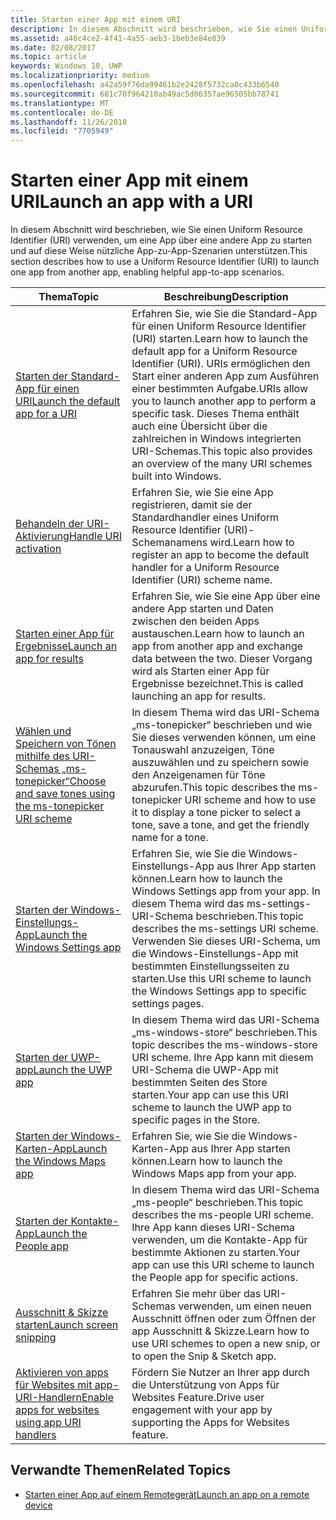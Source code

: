 ```yaml
---
title: Starten einer App mit einem URI
description: In diesem Abschnitt wird beschrieben, wie Sie einen Uniform Resource Identifier (URI) verwenden, um eine App über eine andere App zu starten.
ms.assetid: a40c4ce2-4f41-4a55-aeb3-1beb3e84e839
ms.date: 02/08/2017
ms.topic: article
keywords: Windows 10, UWP
ms.localizationpriority: medium
ms.openlocfilehash: a42a59f76da99461b2e2428f5732ca0c433b6540
ms.sourcegitcommit: 681c70f964210ab49ac5d06357ae96505bb78741
ms.translationtype: MT
ms.contentlocale: de-DE
ms.lasthandoff: 11/26/2018
ms.locfileid: "7705949"
---
```

# <a name="launch-an-app-with-a-uri"></a><span data-ttu-id="625fc-104">Starten einer App mit einem URI</span><span class="sxs-lookup"><span data-stu-id="625fc-104">Launch an app with a URI</span></span>

<span data-ttu-id="625fc-105">In diesem Abschnitt wird beschrieben, wie Sie einen Uniform Resource Identifier (URI) verwenden, um eine App über eine andere App zu starten und auf diese Weise nützliche App-zu-App-Szenarien unterstützen.</span><span class="sxs-lookup"><span data-stu-id="625fc-105">This section describes how to use a Uniform Resource Identifier (URI) to launch one app from another app, enabling helpful app-to-app scenarios.</span></span>

| <span data-ttu-id="625fc-106">Thema</span><span class="sxs-lookup"><span data-stu-id="625fc-106">Topic</span></span> | <span data-ttu-id="625fc-107">Beschreibung</span><span class="sxs-lookup"><span data-stu-id="625fc-107">Description</span></span> |
|-------|-------------|
| [<span data-ttu-id="625fc-108">Starten der Standard-App für einen URI</span><span class="sxs-lookup"><span data-stu-id="625fc-108">Launch the default app for a URI</span></span>](launch-default-app.md) | <span data-ttu-id="625fc-109">Erfahren Sie, wie Sie die Standard-App für einen Uniform Resource Identifier (URI) starten.</span><span class="sxs-lookup"><span data-stu-id="625fc-109">Learn how to launch the default app for a Uniform Resource Identifier (URI).</span></span> <span data-ttu-id="625fc-110">URIs ermöglichen den Start einer anderen App zum Ausführen einer bestimmten Aufgabe.</span><span class="sxs-lookup"><span data-stu-id="625fc-110">URIs allow you to launch another app to perform a specific task.</span></span> <span data-ttu-id="625fc-111">Dieses Thema enthält auch eine Übersicht über die zahlreichen in Windows integrierten URI-Schemas.</span><span class="sxs-lookup"><span data-stu-id="625fc-111">This topic also provides an overview of the many URI schemes built into Windows.</span></span> |
| [<span data-ttu-id="625fc-112">Behandeln der URI-Aktivierung</span><span class="sxs-lookup"><span data-stu-id="625fc-112">Handle URI activation</span></span>](handle-uri-activation.md) | <span data-ttu-id="625fc-113">Erfahren Sie, wie Sie eine App registrieren, damit sie der Standardhandler eines Uniform Resource Identifier (URI)-Schemanamens wird.</span><span class="sxs-lookup"><span data-stu-id="625fc-113">Learn how to register an app to become the default handler for a Uniform Resource Identifier (URI) scheme name.</span></span> |
| [<span data-ttu-id="625fc-114">Starten einer App für Ergebnisse</span><span class="sxs-lookup"><span data-stu-id="625fc-114">Launch an app for results</span></span>](how-to-launch-an-app-for-results.md) | <span data-ttu-id="625fc-115">Erfahren Sie, wie Sie eine App über eine andere App starten und Daten zwischen den beiden Apps austauschen.</span><span class="sxs-lookup"><span data-stu-id="625fc-115">Learn how to launch an app from another app and exchange data between the two.</span></span> <span data-ttu-id="625fc-116">Dieser Vorgang wird als Starten einer App für Ergebnisse bezeichnet.</span><span class="sxs-lookup"><span data-stu-id="625fc-116">This is called launching an app for results.</span></span> |
| [<span data-ttu-id="625fc-117">Wählen und Speichern von Tönen mithilfe des URI-Schemas „ms-tonepicker“</span><span class="sxs-lookup"><span data-stu-id="625fc-117">Choose and save tones using the ms-tonepicker URI scheme</span></span>](launch-ringtone-picker.md) | <span data-ttu-id="625fc-118">In diesem Thema wird das URI-Schema „ms-tonepicker“ beschrieben und wie Sie dieses verwenden können, um eine Tonauswahl anzuzeigen, Töne auszuwählen und zu speichern sowie den Anzeigenamen für Töne abzurufen.</span><span class="sxs-lookup"><span data-stu-id="625fc-118">This topic describes the ms-tonepicker URI scheme and how to use it to display a tone picker to select a tone, save a tone, and get the friendly name for a tone.</span></span> |
| [<span data-ttu-id="625fc-119">Starten der Windows-Einstellungs-App</span><span class="sxs-lookup"><span data-stu-id="625fc-119">Launch the Windows Settings app</span></span>](launch-settings-app.md) | <span data-ttu-id="625fc-120">Erfahren Sie, wie Sie die Windows-Einstellungs-App aus Ihrer App starten können.</span><span class="sxs-lookup"><span data-stu-id="625fc-120">Learn how to launch the Windows Settings app from your app.</span></span> <span data-ttu-id="625fc-121">In diesem Thema wird das ms-settings-URI-Schema beschrieben.</span><span class="sxs-lookup"><span data-stu-id="625fc-121">This topic describes the ms-settings URI scheme.</span></span> <span data-ttu-id="625fc-122">Verwenden Sie dieses URI-Schema, um die Windows-Einstellungs-App mit bestimmten Einstellungsseiten zu starten.</span><span class="sxs-lookup"><span data-stu-id="625fc-122">Use this URI scheme to launch the Windows Settings app to specific settings pages.</span></span> |
| [<span data-ttu-id="625fc-123">Starten der UWP-app</span><span class="sxs-lookup"><span data-stu-id="625fc-123">Launch the UWP app</span></span>](launch-store-app.md) | <span data-ttu-id="625fc-124">In diesem Thema wird das URI-Schema „ms-windows-store“ beschrieben.</span><span class="sxs-lookup"><span data-stu-id="625fc-124">This topic describes the ms-windows-store URI scheme.</span></span> <span data-ttu-id="625fc-125">Ihre App kann mit diesem URI-Schema die UWP-App mit bestimmten Seiten des Store starten.</span><span class="sxs-lookup"><span data-stu-id="625fc-125">Your app can use this URI scheme to launch the UWP app to specific pages in the Store.</span></span> |
| [<span data-ttu-id="625fc-126">Starten der Windows-Karten-App</span><span class="sxs-lookup"><span data-stu-id="625fc-126">Launch the Windows Maps app</span></span>](launch-maps-app.md) | <span data-ttu-id="625fc-127">Erfahren Sie, wie Sie die Windows-Karten-App aus Ihrer App starten können.</span><span class="sxs-lookup"><span data-stu-id="625fc-127">Learn how to launch the Windows Maps app from your app.</span></span> |
| [<span data-ttu-id="625fc-128">Starten der Kontakte-App</span><span class="sxs-lookup"><span data-stu-id="625fc-128">Launch the People app</span></span>](launch-people-apps.md) | <span data-ttu-id="625fc-129">In diesem Thema wird das URI-Schema „ms-people“ beschrieben.</span><span class="sxs-lookup"><span data-stu-id="625fc-129">This topic describes the ms-people URI scheme.</span></span> <span data-ttu-id="625fc-130">Ihre App kann dieses URI-Schema verwenden, um die Kontakte-App für bestimmte Aktionen zu starten.</span><span class="sxs-lookup"><span data-stu-id="625fc-130">Your app can use this URI scheme to launch the People app for specific actions.</span></span> |
| [<span data-ttu-id="625fc-131">Ausschnitt & Skizze starten</span><span class="sxs-lookup"><span data-stu-id="625fc-131">Launch screen snipping</span></span>](launch-screen-snipping.md) | <span data-ttu-id="625fc-132">Erfahren Sie mehr über das URI-Schemas verwenden, um einen neuen Ausschnitt öffnen oder zum Öffnen der app Ausschnitt & Skizze.</span><span class="sxs-lookup"><span data-stu-id="625fc-132">Learn how to use URI schemes to open a new snip, or to open the Snip & Sketch app.</span></span> |
| [<span data-ttu-id="625fc-133">Aktivieren von apps für Websites mit app-URI-Handlern</span><span class="sxs-lookup"><span data-stu-id="625fc-133">Enable apps for websites using app URI handlers</span></span>](web-to-app-linking.md) | <span data-ttu-id="625fc-134">Fördern Sie Nutzer an Ihrer app durch die Unterstützung von Apps für Websites Feature.</span><span class="sxs-lookup"><span data-stu-id="625fc-134">Drive user engagement with your app by supporting the Apps for Websites feature.</span></span> |

## <a name="related-topics"></a><span data-ttu-id="625fc-135">Verwandte Themen</span><span class="sxs-lookup"><span data-stu-id="625fc-135">Related Topics</span></span>
* [<span data-ttu-id="625fc-136">Starten einer App auf einem Remotegerät</span><span class="sxs-lookup"><span data-stu-id="625fc-136">Launch an app on a remote device</span></span>](launch-a-remote-app.md)